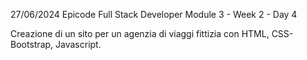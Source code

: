 27/06/2024 Epicode Full Stack Developer Module 3 - Week 2 - Day 4

Creazione di un sito per un agenzia di viaggi fittizia con HTML, CSS-Bootstrap, Javascript.
